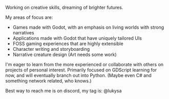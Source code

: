 Working on creative skills, dreaming of brighter futures.

My areas of focus are:
- Games made with Godot, with an emphasis on living worlds with strong narratives
- Applications made with Godot that have uniquely tailored UIs
- FOSS gaming experiences that are highly extensible
- Character writing and storyboarding
- Narrative creature design (Art needs some work)

I'm eager to learn from the more experienced or collaborate with others on projects of personal interest.
Primarily focused on GDScript learning for now, and will eventually branch out into Python. (Maybe even C# and something network related, who knows.)

Best way to reach me is on discord, my tag is: @lukysa
